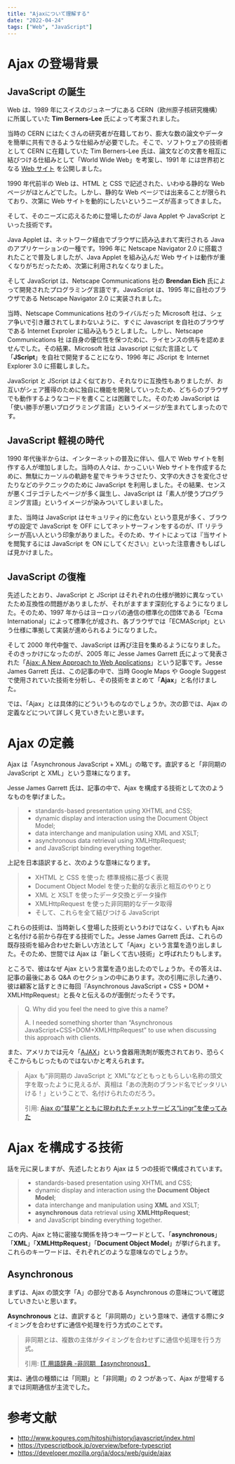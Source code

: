 ```yaml
---
title: "Ajaxについて理解する"
date: "2022-04-24"
tags: ["Web", "JavaScript"]
---
```


# Ajax の登場背景

## JavaScript の誕生

Web は、1989 年にスイスのジュネーブにある CERN（欧州原子核研究機構） に所属していた **Tim Berners-Lee** 氏によって考案されました。

当時の CERN にはたくさんの研究者が在籍しており、膨大な数の論文やデータを簡単に共有できるような仕組みが必要でした。そこで、ソフトウェアの技術者として CERN に在籍していた Tim Berners-Lee 氏は、論文などの文書を相互に結びつける仕組みとして「World Wide Web」を考案し、1991 年 には世界初となる [Web サイト](http://info.cern.ch/hypertext/WWW/TheProject.html) を公開しました。

1990 年代前半の Web は、HTML と CSS で記述された、いわゆる静的な Web ページがほとんどでした。しかし、静的な Web ページでは出来ることが限られており、次第に Web サイトを動的にしたいというニーズが高まってきました。

そして、そのニーズに応えるために登場したのが Java Applet や JavaScript といった技術です。

Java Applet は、ネットワーク経由でブラウザに読み込まれて実行される Java のアプリケーションの一種です。1996 年に Netscape Navigator 2.0 に搭載されたことで普及しましたが、Java Applet を組み込んだ Web サイトは動作が重くなりがちだったため、次第に利用されなくなりました。

そして JavaScript は、Netscape Communications 社の **Brendan Eich** 氏によって開発されたプログラミング言語です。JavaScript は、1995 年に自社のブラウザである Netscape Navigator 2.0 に実装されました。

当時、Netscape Communications 社のライバルだった Microsoft 社は、シェア争いで引き離されてしまわないように、すぐに Javascript を自社のブラウザである Internet Exproler に組み込もうとしました。しかし、Netscape Communications 社 は自身の優位性を保つために、ライセンスの供与を認めませんでした。その結果、Microsoft 社は Javascript に似た言語として「**JScript**」を自社で開発することになり、1996 年に JScript を Internet Explorer 3.0 に搭載しました。

JavaScript と JScript はよく似ており、それなりに互換性もありましたが、お互いがシェア獲得のために独自に機能を開発していったため、どちらのブラウザでも動作するようなコードを書くことは困難でした。そのため JavaScript は「使い勝手が悪いプログラミング言語」というイメージが生まれてしまったのです。

## JavaScript 軽視の時代

1990 年代後半からは、インターネットの普及に伴い、個人で Web サイトを制作する人が増加しました。当時の人々は、かっこいい Web サイトを作成するために、無駄にカーソルの軌跡を星でキラキラさせたり、文字の大きさを変化させたりなどのテクニックのために JavaScript を利用しました。その結果、センスが悪くゴテゴテしたページが多く誕生し、JavaScript は「素人が使うプログラミング言語」というイメージが染みついてしまいました。

また、当時は JavaScript はセキュリティ的に危ない という意見が多く、ブラウザの設定で JavaScript を OFF にしてネットサーフィンをするのが、IT リテラシーが高い人という印象がありました。そのため、サイトによっては『当サイトを閲覧するには JavaScript を ON にしてください』といった注意書きもしばしば見かけました。

## JavaScript の復権

先述したとおり、JavaScript と JScript はそれぞれの仕様が微妙に異なっていたため互換性の問題がありましたが、それがますます深刻化するようになりました。そのため、1997 年からはヨーロッパの通信の標準化の団体である「Ecma International」によって標準化が成され、各ブラウザでは「ECMAScript」という仕様に準拠して実装が進められるようになりました。

そして 2000 年代中盤で、JavaScript は再び注目を集めるようになりました。そのきっかけになったのが、2005 年に Jesse James Garrett 氏によって発表された「[Ajax: A New Approach to Web Applications](http://www.adaptivepath.com/publications/essays/archives/000385.php)」という記事です。Jesse James Garrett 氏は、この記事の中で、当時 Google Maps や Google Suggest で使用されていた技術を分析し、その技術をまとめて「**Ajax**」と名付けました。

では、「Ajax」とは具体的にどういうものなのでしょうか。次の節では、Ajax の定義などについて詳しく見ていきたいと思います。

# Ajax の定義

Ajax は「Asynchronous JavaScript + XML」の略です。直訳すると「非同期の JavaScript と XML」という意味になります。

Jesse James Garrett 氏は、記事の中で、Ajax を構成する技術として次のようなものを挙げました。

> - standards-based presentation using XHTML and CSS;
> - dynamic display and interaction using the Document Object Model;
> - data interchange and manipulation using XML and XSLT;
> - asynchronous data retrieval using XMLHttpRequest;
> - and JavaScript binding everything together.

上記を日本語訳すると、次のような意味になります。

> - XHTML と CSS を使った 標準規格に基づく表現
> - Document Object Model を使った動的な表示と相互のやりとり
> - XML と XSLT を使ったデータ交換とデータ操作
> - XMLHttpRequest を使った非同期的なデータ取得
> - そして、これらを全て結びつける JavaScript

これらの技術は、当時新しく登場した技術というわけではなく、いずれも Ajax と名付ける前から存在する技術でした。Jesse James Garrett 氏は、これらの既存技術を組み合わせた新しい方法として「Ajax」という言葉を造り出しました。そのため、世間では Ajax は「新しくて古い技術」と呼ばれたりもします。

ところで、彼はなぜ Ajax という言葉を造り出したのでしょうか。その答えは、記事の最後にある Q&A のセクションの中にあります。次の引用に示した通り、彼は顧客と話すときに毎回『Asynchronous JavaScript + CSS + DOM + XMLHttpRequest』と長々と伝えるのが面倒だったそうです。

> Q. Why did you feel the need to give this a name?
>
> A. I needed something shorter than “Asynchronous JavaScript+CSS+DOM+XMLHttpRequest” to use when discussing this approach with clients.

また、アメリカでは元々「[AJAX](<https://en.wikipedia.org/wiki/Ajax_(cleaning_product)>)」という食器用洗剤が販売されており、恐らくそこからもじったものではないかと考えられます。

> Ajax も“非同期の JavaScript と XML”などともっともらしい名称の頭文字を取ったように見えるが、真相は「あの洗剤のブランド名でピッタリいける！」ということで、名付けられたのだろう。
>
> 引用: [Ajax の“彗星”とともに現われたチャットサービス“Lingr”を使ってみた](https://ascii.jp/elem/000/000/355/355253/)

# Ajax を構成する技術

話を元に戻しますが、先述したとおり Ajax は 5 つの技術で構成されています。

> - standards-based presentation using XHTML and CSS;
> - dynamic display and interaction using the **Document Object Model**;
> - data interchange and manipulation using **XML** and XSLT;
> - **asynchronous** data retrieval using **XMLHttpRequest**;
> - and JavaScript binding everything together.

この内、Ajax と特に密接な関係を持つキーワードとして、「**asynchronous**」「**XML**」「**XMLHttpRequest**」「**Document Object Model**」が挙げられます。これらのキーワードは、それぞれどのような意味なのでしょうか。

## Asynchronous

まずは、Ajax の頭文字「A」の部分である Asynchronous の意味について確認していきたいと思います。

**Asynchronous** とは、直訳すると「非同期の」という意味で、通信する際にタイミングを合わせずに通信や処理を行う方式のことです。

> 非同期とは、複数の主体がタイミングを合わせずに通信や処理を行う方式。
>
> 引用: [IT 用語辞典 -非同期 【asynchronous】](https://e-words.jp/w/%E9%9D%9E%E5%90%8C%E6%9C%9F.html)

実は、通信の種類には「同期」と「非同期」の 2 つがあって、Ajax が登場するまでは同期通信が主流でした。

# 参考文献

- http://www.kogures.com/hitoshi/history/javascript/index.html
- https://typescriptbook.jp/overview/before-typescript
- https://developer.mozilla.org/ja/docs/web/guide/ajax
